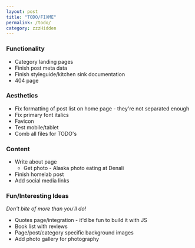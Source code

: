 ```yaml
---
layout: post
title: "TODO/FIXME"
permalink: /todo/
category: zzzHidden
---
```


### Functionality
* Category landing pages
* Finish post meta data
* Finish styleguide/kitchen sink documentation
* 404 page

### Aesthetics
* Fix formatting of post list on home page - they're not separated enough
* Fix primary font italics
* Favicon
* Test mobile/tablet
* Comb all files for TODO's

### Content
* Write about page
  * Get photo - Alaska photo eating at Denali
* Finish homelab post
* Add social media links

### Fun/Interesting Ideas
_Don't bite of more than you'll do!_
* Quotes page/integration - it'd be fun to build it with JS
* Book list with reviews
* Page/post/category specific background images
* Add photo gallery for photography

 